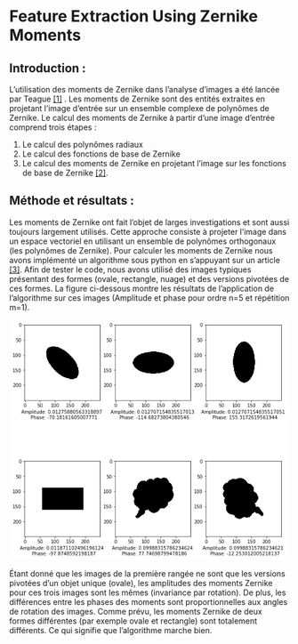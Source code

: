 
# Feature Extraction Using Zernike Moments

## Introduction :
L’utilisation des moments de Zernike dans l’analyse d’images a été lancée par Teague [[1]](https://www.osapublishing.org/josa/viewmedia.cfm?uri=josa-70-8-920&seq=0) . Les moments de Zernike sont des entités extraites en projetant l’image d’entrée sur un ensemble complexe de polynômes de Zernike.
Le calcul des moments de Zernike à partir d’une image d’entrée comprend trois étapes :
1.	Le calcul des polynômes radiaux
2.	Le calcul des fonctions de base de Zernike 
3.	Le calcul des moments de Zernike en projetant l’image sur les fonctions de base de Zernike [[2]](https://www.sciencedirect.com/science/article/abs/pii/S0888327009001228).

## Méthode et résultats :
Les moments de Zernike ont fait l’objet de larges investigations et sont aussi toujours largement utilisés. Cette approche consiste à projeter l’image dans un espace vectoriel en utilisant un ensemble de polynômes orthogonaux (les polynômes de Zernike).
Pour calculer les moments de Zernike nous avons implémenté un algorithme sous python en s’appuyant sur un article [[3]](https://github.com/NoreddineDamane/Computer-Vision/blob/master/Feature%20Extraction%20Using%20Zernike%20Moments/images%2Bdoc/1-s2.0-S0031320306001166-main.pdf).
Afin de tester le code, nous avons utilisé des images typiques présentant des formes (ovale, rectangle, nuage) et des versions pivotées de ces formes. La figure ci-dessous montre les résultats de l’application de l’algorithme sur ces images (Amplitude et phase pour ordre n=5 et répétition m=1).


![alt text](https://github.com/NoreddineDamane/Computer-Vision/blob/master/Feature%20Extraction%20Using%20Zernike%20Moments/output.png?raw=true)

Étant donné que les images de la première rangée ne sont que les versions pivotées d’un objet unique (ovale), les amplitudes des moments Zernike pour ces trois images sont les mêmes (invariance par rotation). De plus, les différences entre les phases des moments sont proportionnelles aux angles de rotation des images. Comme prévu, les moments Zernike de deux formes différentes (par exemple ovale et rectangle) sont totalement différents. Ce qui signifie que l’algorithme marche bien.
